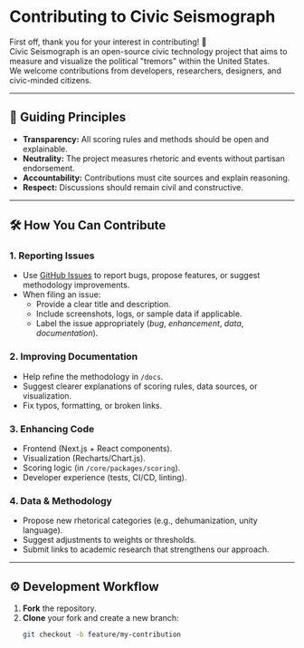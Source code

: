 # Contributing to Civic Seismograph

First off, thank you for your interest in contributing! 🙌  
Civic Seismograph is an open-source civic technology project that aims to measure and visualize the political "tremors" within the United States.  
We welcome contributions from developers, researchers, designers, and civic-minded citizens.

---

## 📐 Guiding Principles

- **Transparency:** All scoring rules and methods should be open and explainable.  
- **Neutrality:** The project measures rhetoric and events without partisan endorsement.  
- **Accountability:** Contributions must cite sources and explain reasoning.  
- **Respect:** Discussions should remain civil and constructive.

---

## 🛠️ How You Can Contribute

### 1. Reporting Issues
- Use [GitHub Issues](../../issues) to report bugs, propose features, or suggest methodology improvements.
- When filing an issue:
  - Provide a clear title and description.
  - Include screenshots, logs, or sample data if applicable.
  - Label the issue appropriately (*bug*, *enhancement*, *data*, *documentation*).

### 2. Improving Documentation
- Help refine the methodology in `/docs`.
- Suggest clearer explanations of scoring rules, data sources, or visualization.
- Fix typos, formatting, or broken links.

### 3. Enhancing Code
- Frontend (Next.js + React components).
- Visualization (Recharts/Chart.js).
- Scoring logic (in `/core/packages/scoring`).
- Developer experience (tests, CI/CD, linting).

### 4. Data & Methodology
- Propose new rhetorical categories (e.g., dehumanization, unity language).
- Suggest adjustments to weights or thresholds.
- Submit links to academic research that strengthens our approach.

---

## ⚙️ Development Workflow

1. **Fork** the repository.  
2. **Clone** your fork and create a new branch:  
   ```bash
   git checkout -b feature/my-contribution
